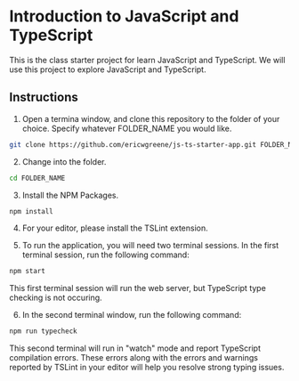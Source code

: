 # Introduction to JavaScript and TypeScript

This is the class starter project for learn JavaScript and TypeScript. We will use this project to explore JavaScript and TypeScript.

## Instructions

1. Open a termina window, and clone this repository to the folder of your choice. Specify whatever FOLDER_NAME you would like.

```bash
git clone https://github.com/ericwgreene/js-ts-starter-app.git FOLDER_NAME
```

2. Change into the folder.

```bash
cd FOLDER_NAME
```

3. Install the NPM Packages.

```bash
npm install
```

4. For your editor, please install the TSLint extension.

5. To run the application, you will need two terminal sessions. In the first terminal session, run the following command:

```bash
npm start
```

This first terminal session will run the web server, but TypeScript type checking is not occuring.

6. In the second terminal window, run the following command:

```bash
npm run typecheck
```

This second terminal will run in "watch" mode and report TypeScript compilation errors. These errors along with the errors and warnings reported by TSLint in your editor will help you resolve strong typing issues.
